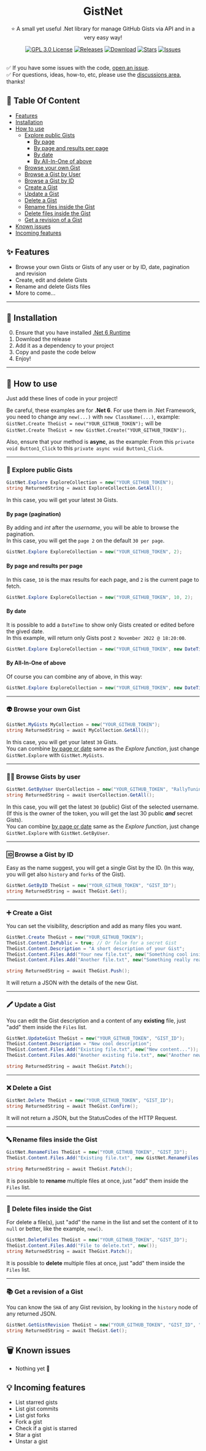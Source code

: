 <h1 align="center">GistNet</h1>
<p align="center">⭐ A small yet useful .Net library for manage GitHub Gists via API and in a very easy way!</p>

<div align="center">
  <a href="https://github.com/RallyTuning/GistNet/blob/main/LICENSE.md">
  <img alt="GPL 3.0 License" src="https://img.shields.io/github/license/RallyTuning/GistNet?label=License"/></a>
  <a href="https://github.com/RallyTuning/GistNet/releases">
  <img alt="Releases" src="https://img.shields.io/github/v/release/RallyTuning/GistNet?label=Release"/></a>
  <a href="https://github.com/RallyTuning/GistNet/releases">
  <img alt="Download" src="https://img.shields.io/github/downloads/RallyTuning/GistNet/total?color=%23d24dff&label=Downloads"/></a>
  <a href="https://github.com/RallyTuning/GistNet/stargazers">
  <img alt="Stars" src="https://img.shields.io/github/stars/RallyTuning/GistNet?color=%23ffff00&label=Stars"/></a>
  <a href="https://github.com/RallyTuning/GistNet/issues">
  <img alt="Issues" src="https://img.shields.io/github/issues-raw/RallyTuning/GistNet?label=Issues"/></a>
</div>
<br/>

✅ If you have some issues with the code, [open an issue](https://github.com/RallyTuning/GistNet/issues).\
✅ For questions, ideas, how-to, etc, please use the [discussions area](https://github.com/RallyTuning/GistNet/discussions), thanks!

## 🧭 Table Of Content
  - [Features](#-features)
  - [Installation](#-installation)
  - [How to use](#-how-to-use)
    - [Explore public Gists](#-explore-public-gists)
      - [By page](#by-page-pagination)
      - [By page and results per page](#by-page-and-results-per-page)
      - [By date](#by-date)
      - [By All-In-One of above](#by-all-in-one-of-above)
    - [Browse your own Gist](#-browse-your-own-gist)
    - [Browse a Gist by User](#-browse-gists-by-user)
    - [Browse a Gist by ID](#-browse-a-gist-by-id) 
    - [Create a Gist](#-create-a-gist)
    - [Update a Gist](#-update-a-gist)
    - [Delete a Gist](#-delete-a-gist)
    - [Rename files inside the Gist](#-rename-files-inside-the-gist)
    - [Delete files inside the Gist](#-delete-files-inside-the-gist)
    - [Get a revision of a Gist](#-get-a-revision-of-a-gist)
  - [Known issues](#-known-issues)
  - [Incoming features](#-incoming-features)

## ✨ Features
- Browse your own Gists or Gists of any user or by ID, date, pagination and revision
- Create, edit and delete Gists
- Rename and delete Gists files
- More to come...

---
## 🔌 Installation
0. Ensure that you have installed [.Net 6 Runtime](https://dotnet.microsoft.com/en-us/download/dotnet/6.0)
1. Download the release
2. Add it as a dependency to your project
3. Copy and paste the code below
4. Enjoy!

---
## 📐 How to use
Just add these lines of code in your project!

Be careful, these examples are for **.Net 6**. For use them in .Net Framework, you need to change any `new(...)` with `new ClassName(...)`, example:\
`GistNet.Create TheGist = new("YOUR_GITHUB_TOKEN");` will be `GistNet.Create TheGist = new GistNet.Create("YOUR_GITHUB_TOKEN");`.

Also, ensure that your method is **async**, as the example: From this `private void Button1_Click` to this `private async void Button1_Click`.

---
### 🔭 Explore public Gists
```c#
GistNet.Explore ExploreCollection = new("YOUR_GITHUB_TOKEN");
string ReturnedString = await ExploreCollection.GetAll();
```
In this case, you will get your latest `30` Gists.

#### By page (pagination)
By adding and *int* after the *username*, you will be able to browse the pagination.\
In this case, you will get the `page 2` on the default `30 per page`.
```c#
GistNet.Explore ExploreCollection = new("YOUR_GITHUB_TOKEN", 2);
```

#### By page and results per page
In this case, `10` is the max results for each page, and `2` is the current page to fetch.
```c#
GistNet.Explore ExploreCollection = new("YOUR_GITHUB_TOKEN", 10, 2);
```

#### By date
It is possible to add a `DateTime` to show only Gists created or edited before the gived date.\
In this example, will return only Gists post `2 November 2022 @ 18:20:00`.
```c#
GistNet.Explore ExploreCollection = new("YOUR_GITHUB_TOKEN", new DateTime(2022, 11, 2, 18, 20, 0));
```

#### By All-In-One of above
Of course you can combine any of above, in this way:
```c#
GistNet.Explore ExploreCollection = new("YOUR_GITHUB_TOKEN", new DateTime(2022, 11, 2, 18, 20, 0), 10, 2);
```

---
### 👽 Browse your own Gist
```c#
GistNet.MyGists MyCollection = new("YOUR_GITHUB_TOKEN");
string ReturnedString = await MyCollection.GetAll();
```
In this case, you will get your latest `30` Gists.\
You can combine [by page or date](#by-page-pagination) same as the *Explore function*, just change `GistNet.Explore` with `GistNet.MyGists`.

---
### 🛀🏻 Browse Gists by user
```c#
GistNet.GetByUser UserCollection = new("YOUR_GITHUB_TOKEN", "RallyTuning");
string ReturnedString = await UserCollection.GetAll();
```
In this case, you will get the latest `30` (public) Gist of the selected username. (If this is the owner of the token, you will get the last 30 public ***and*** secret Gists).\
You can combine [by page or date](#by-page-pagination) same as the *Explore function*, just change `GistNet.Explore` with `GistNet.GetByUser`.

---
### 🆔 Browse a Gist by ID
Easy as the name suggest, you will get a single Gist by the ID. (In this way, you will get also `history` and `forks` of the Gist).
```c#
GistNet.GetByID TheGist = new("YOUR_GITHUB_TOKEN", "GIST_ID");
string ReturnedString = await TheGist.Get();
```

---
### ➕ Create a Gist
You can set the visibility, description and add as many files you want.
```c#
GistNet.Create TheGist = new("YOUR_GITHUB_TOKEN");
TheGist.Content.IsPublic = true; // Or false for a secret Gist
TheGist.Content.Description = "A short description of your Gist";
TheGist.Content.Files.Add("Your new file.txt", new("Something cool inside the file"));
TheGist.Content.Files.Add("Another file.txt", new("Something really really cool"));

string ReturnedString = await TheGist.Push();
```
It will return a JSON with the details of the new Gist.

---
### 🖍 Update a Gist
You can edit the Gist description and a content of any **existing** file, just "add" them inside the `Files` list.
```c#
GistNet.UpdateGist TheGist = new("YOUR_GITHUB_TOKEN", "GIST_ID");
TheGist.Content.Description = "New cool description";
TheGist.Content.Files.Add("Existing file.txt", new("New content..."));
TheGist.Content.Files.Add("Another existing file.txt", new("Another new content of the file..."));

string ReturnedString = await TheGist.Patch();
```

---
### ❌ Delete a Gist
```c#
GistNet.Delete TheGist = new("YOUR_GITHUB_TOKEN", "GIST_ID");
string ReturnedString = await TheGist.Confirm();
```
It will not return a JSON, but the StatusCodes of the HTTP Request.

---
### 🔤 Rename files inside the Gist

```c#
GistNet.RenameFiles TheGist = new("YOUR_GITHUB_TOKEN", "GIST_ID");
TheGist.Content.Files.Add("Existing file.txt", new GistNet.RenameFiles.Details.FileContent("New name.txt"));

string ReturnedString = await TheGist.Patch();
```
It is possible to **rename** multiple files at once, just "add" them inside the `Files` list.

---
### 📎 Delete files inside the Gist
For delete a file(s), just "add" the name in the list and set the content of it to `null` or better, like the example, `new()`.

```c#
GistNet.DeleteFiles TheGist = new("YOUR_GITHUB_TOKEN", "GIST_ID");
TheGist.Content.Files.Add("File to delete.txt", new());
string ReturnedString = await TheGist.Patch();
```
It is possible to **delete** multiple files at once, just "add" them inside the `Files` list.

---
### 📚 Get a revision of a Gist
You can know the `SHA` of any Gist revision, by looking in the `history` node of any returned JSON.
```c#
GistNet.GetGistRevision TheGist = new("YOUR_GITHUB_TOKEN", "GIST_ID", "SHA_OF_THE_REVISION");
string ReturnedString = await TheGist.Get();
```


## 🗑 Known issues

- Nothing yet 🥳


## 💡 Incoming features

- List starred gists
- List gist commits
- List gist forks
- Fork a gist
- Check if a gist is starred
- Star a gist
- Unstar a gist
